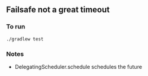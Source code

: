 ## Failsafe not a great timeout

### To run
```./gradlew test```


### Notes
- DelegatingScheduler.schedule schedules the future